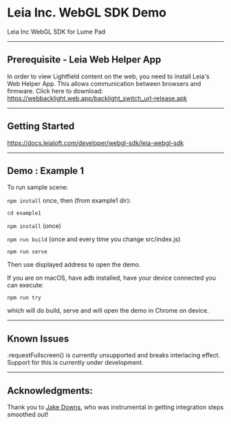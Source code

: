# Leia Inc. WebGL SDK Demo

Leia Inc WebGL SDK for Lume Pad

---

## Prerequisite - Leia Web Helper App
In order to view Lightfield content on the web, you need to install Leia's Web Helper App. This allows communication between browsers and firmware.
Click here to download: https://webbacklight.web.app/backlight_switch_url-release.apk

---

## Getting Started
https://docs.leialoft.com/developer/webgl-sdk/leia-webgl-sdk

---
## Demo : Example 1

To run sample scene:

`npm install` once, then (from example1 dir):

`cd example1`

`npm install` (once)

`npm run build` (once and every time you change src/index.js)

`npm run serve`

Then use displayed address to open the demo.

If you are on macOS, have adb installed, have your device connected you can execute:

`npm run try`

which will do build, serve and will open the demo in Chrome on device.

---
## Known Issues
<canvas>.requestFullscreen() is currently unsupported and breaks interlacing effect. Support for this is currently under development.

---
## Acknowledgments:
Thank you to [Jake Downs](https://github.com/jakedowns), who was instrumental in getting integration steps smoothed out!
